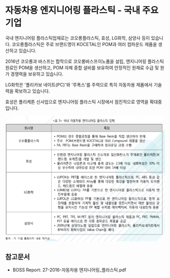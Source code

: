 # 자동차용 엔지니어링 플라스틱 - 국내 주요 기업

국내 엔지니어링 플라스틱업체로는 코오롱플라스틱, 효성, LG화학, 삼양사 등이 있습니다. 코오롱플라스틱은 주로 브랜드명이 KOCETAL인 POM과 여러 컴파운드 제품을 생산하고 있습니다.

2016년 코오롱과 바스프는 합작으로 코오롱바스프이노폼을 설립, 엔지니어링 플라스틱 원료인 POM을 생산하고, POM 자체 중합 설비를 보유하여 안정적인 원재료 수급 및 원가 경쟁력을 보유하고 있습니다.

LG화학은 '폴리카보 네이트(PC)'와 '루폭스'를 주력으로 특히 자동차용 제품에서 기술력을 확보하고 있습니다.

효성은 폴리케톤 신사업으로 엔지니어링 플라스틱 시장에서 점진적으로 영역을 확대중입니다.


![](./images/자동차용엔지니어링플라스틱_Q13_1_2.PNG)



## 참고문서
- BOSS Report: 27-2016-자동차용 엔지니어링_플라스틱.pdf
